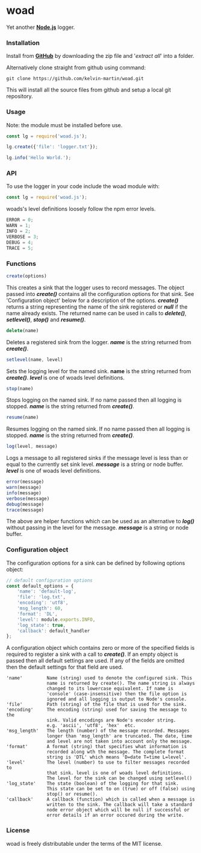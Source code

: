 # woad
Yet another **[Node.js](https://nodejs.org/en/)** logger.

### Installation
Install from **[GitHub](http://github.com)** by downloading the zip file and '*extract all*' into a folder.

Alternatively clone straight from github using command:
```
git clone https://github.com/kelvin-martin/woad.git
```
This will install all the source files from github and setup a local git repository.
### Usage
Note: the module must be installed before use.
```javascript
const lg = require('woad.js');

lg.create({'file': 'logger.txt'});

lg.info('Hello World.');
```
### API
To use the logger in your code include the woad module with:
```javascript
const lg = require('woad.js');
```
woads's level definitions loosely follow the npm error levels.
```javascript
ERROR = 0;
WARN = 1;
INFO = 2;
VERBOSE = 3;
DEBUG = 4;
TRACE = 5;
```
### Functions
```javascript
create(options)
```
This creates a sink that the logger uses to record messages. The object passed into __*create()*__ contains all the configuration options for that sink. See 'Configuration object' below for a description of the  options. __*create()*__ returns a string representing the name of the sink registered or __*null*__ if the name already exists. The returned name can be used in calls to __*delete()*__, __*setlevel()*__, __*stop()*__ and __*resume()*__.
```javascript
delete(name)
```
Deletes a registered sink from the logger. __*name*__ is the string returned from __*create()*__.
```javascript
setlevel(name, level)
```
Sets the logging level for the named sink. **name** is the string returned from __*create()*__. __*level*__ is one of woads level definitions.
```javascript
stop(name)
```
Stops logging on the named sink. If no name passed then all logging is stopped. __*name*__ is the string returned from __*create()*__.
```javascript
resume(name)
```
Resumes logging on the named sink. If no name passed then all logging is stopped. __*name*__ is the string returned from __*create()*__.
```javascript
log(level, message)
```
Logs a message to all registered sinks if the message level is less than or equal to the currently set sink level. __*message*__ is a string or node buffer. __*level*__ is one of woads level definitions.
```javascript
error(message)
warn(message)
info(message)
verbose(message)
debug(message)
trace(message)
```
The above are helper functions which can be used as an alternative to __*log()*__ without passing in the level for the message. __*message*__ is a string or node buffer.
### Configuration object
The configuration options for a sink can be defined by following options object:
```javascript
// default configuration options
const default_options = {
	'name': 'default-log',
	'file': 'log.txt',
	'encoding': 'utf8',
	'msg_length': 60,
	'format': 'DL',
	'level': module.exports.INFO,
	'log_state': true,
	'callback': default_handler
};
```
A configuration object which contains zero or more of the specified fields is required to register a sink with a call to __*create()*__. If an empty object is passed then all default settings are used. If any of the fields are omitted then the default settings for that field are used.
```
'name'         Name (string) used to denote the configured sink. This
               name is returned by create(). The name string is always
               changed to its lowercase equivalent. If name is 
               'console' (case-insensitive) then the file option is 
               ignored and all logging is output to Node's console.
'file'         Path (string) of the file that is used for the sink.
'encoding'     The encoding (string) used for saving the message to the
               sink. Valid encodings are Node's encoder string.
               e.g. 'ascii', 'utf8', 'hex'  etc.
'msg_length'   The length (number) of the message recorded. Messages
               longer than 'msg_length' are truncated. The date, time
               and level are not taken into account only the message.
'format'       A format (string) that specifies what information is
               recorded along wth the message. The complete format
               string is 'DTL' which means 'D=date T=time L=level'.
'level'        The level (number) to use to filter messages recorded to
               that sink. level is one of woads level definitions.
               The level for the sink can be changed using setlevel()
'log_state'    The state (boolean) of the logging for that sink. 
               This state can be set to on (true) or off (false) using
               stop() or resume().
'callback'     A callback (function) which is called when a message is
               written to the sink. The callback will take a standard
               node error object which will be null if successful or
               error details if an error occured during the write.
```
### License
woad is freely distributable under the terms of the MIT license.